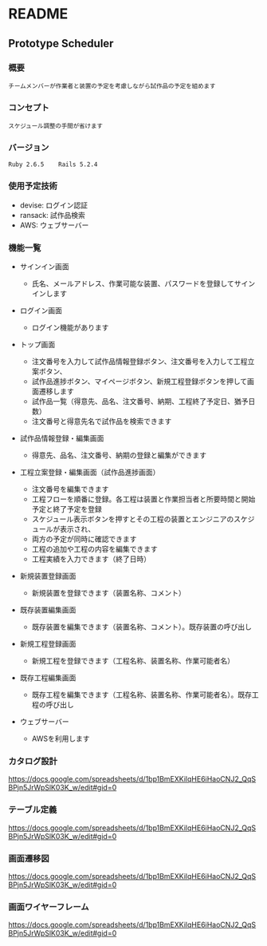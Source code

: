 # README

## Prototype Scheduler

### 概要
    チームメンバーが作業者と装置の予定を考慮しながら試作品の予定を組めます

### コンセプト
    スケジュール調整の手間が省けます

### バージョン
    Ruby 2.6.5    Rails 5.2.4

### 使用予定技術
  * devise: ログイン認証
  * ransack: 試作品検索
  * AWS: ウェブサーバー

### 機能一覧
* サインイン画面
    * 氏名、メールアドレス、作業可能な装置、パスワードを登録してサインインします

* ログイン画面
    * ログイン機能があります

* トップ画面
    * 注文番号を入力して試作品情報登録ボタン、注文番号を入力して工程立案ボタン、
    * 試作品進捗ボタン、マイページボタン、新規工程登録ボタンを押して画面遷移します
	* 試作品一覧（得意先、品名、注文番号、納期、工程終了予定日、猶予日数）
	* 注文番号と得意先名で試作品を検索できます

* 試作品情報登録・編集画面
    * 得意先、品名、注文番号、納期の登録と編集ができます

* 工程立案登録・編集画面（試作品進捗画面）
    * 注文番号を編集できます
	* 工程フローを順番に登録。各工程は装置と作業担当者と所要時間と開始予定と終了予定を登録
	* スケジュール表示ボタンを押すとその工程の装置とエンジニアのスケジュールが表示され、
    * 両方の予定が同時に確認できます
	* 工程の追加や工程の内容を編集できます
	* 工程実績を入力できます（終了日時）

* 新規装置登録画面
    * 新規装置を登録できます（装置名称、コメント）
    

* 既存装置編集画面
    * 既存装置を編集できます（装置名称、コメント）。既存装置の呼び出し

* 新規工程登録画面
    * 新規工程を登録できます（工程名称、装置名称、作業可能者名）

* 既存工程編集画面
    * 既存工程を編集できます（工程名称、装置名称、作業可能者名）。既存工程の呼び出し

* ウェブサーバー
    * AWSを利用します

### カタログ設計
https://docs.google.com/spreadsheets/d/1bp1BmEXKilqHE6iHaoCNJ2_QqSBPjn5JrWpSlK03K_w/edit#gid=0

### テーブル定義
https://docs.google.com/spreadsheets/d/1bp1BmEXKilqHE6iHaoCNJ2_QqSBPjn5JrWpSlK03K_w/edit#gid=0

### 画面遷移図
https://docs.google.com/spreadsheets/d/1bp1BmEXKilqHE6iHaoCNJ2_QqSBPjn5JrWpSlK03K_w/edit#gid=0

### 画面ワイヤーフレーム
https://docs.google.com/spreadsheets/d/1bp1BmEXKilqHE6iHaoCNJ2_QqSBPjn5JrWpSlK03K_w/edit#gid=0
